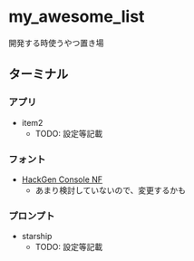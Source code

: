 # my_awesome_list
開発する時使うやつ置き場


## ターミナル

### アプリ
- item2
  - TODO: 設定等記載

### フォント
- [HackGen Console NF](https://github.com/yuru7/HackGen/releases)
  - あまり検討していないので、変更するかも

### プロンプト
- starship
  - TODO: 設定等記載
